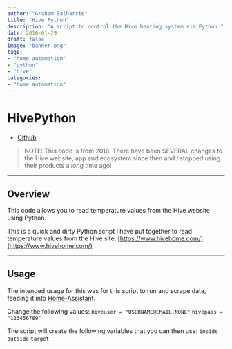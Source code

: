 ```yaml
---
author: "Graham Balharrie"
title: "Hive Python"
description: "A script to control the Hive heating system via Python."
date: 2016-01-29
draft: false
image: "banner.png"
tags:
- "home automation"
- "python"
- "hive"
categories:
- "home automation"
---
```



# HivePython
- [Github](https://github.com/HarmlessSaucer/HivePython)

> NOTE:  This code is from 2016.  There have been SEVERAL changes to the Hive website, app and ecosystem since then and I stopped using their products a _long_ time ago!

---

## Overview 

This code allows you to read temperature values from the Hive website using Python.

This is a quick and dirty Python script I have put together to read temperature values from the Hive site. [https://www.hivehome.com/](https://www.hivehome.com/)

---

## Usage

The intended usage for this was for this script to run and scrape data, feeding it into [Home-Assistant](https://www.home-assistant.io/).

Change the following values: `hiveuser = "USERNAME@EMAIL.NONE"` `hivepass = "123456789"`

The script will create the following variables that you can then use: `inside` `outside` `target`